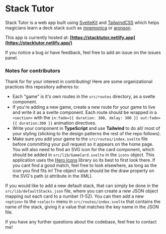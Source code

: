 # Stack Tutor

Stack Tutor is a web app built using [SvelteKit](https://github.com/sveltejs/kit) and [TailwindCSS](https://github.com/tailwindlabs/tailwindcss) which helps magicians learn a deck stack such as [mnemonica](https://www.conjuringarchive.com/list/book/2498) or [aronson](https://www.conjuringarchive.com/list/book/1634).

This app is currently hosted at: **[https://stacktutor.netlify.app](https://stacktutor.netlify.app/)**

If you notice a bug or have feedback, feel free to add an issue on the issues panel.

### Notes for contributors

Thank for for your interest in contributing! Here are some organizational practices this repository adheres to:

- Each "game" is it's own routes in the `src/routes` directory, as a svelte component.
- If you're adding a new game, create a new route for your game to live and write it as a svelte component. Each route should be wrapped in a `<section>` with the `in:fade={{ duration: 300, delay: 300 }} out:fade={{ duration:300 }}` animation directives.
- Write your component in **TypeScript** and use **Tailwind** to do all/ most of your styling (sticking to the design patterns the rest of the repo follows).
- Make sure you add your game to the `src/routes/index.svelte` file before committing your pull request so it appears on the home page. You will also need to find an SVG icon for the card component, which should be added in `src/lib/GameCard.svelte` in the `icons` object. This application uses the [Hero Icons](https://heroicons.com/) library so its best to first look there. If you cant find a good match, feel free to look elsewhere, as long as the icon you find fits in! The object value should be the draw property on the SVG's path (`d` attribute in the XML).

If you would like to add a new default stack, that can simply be done in the `src/lib/defaultStacks.json` file, where you can create a new JSON object mapping out each card to a number (1-52). You can then add a new `<option>` to the `<select>` menu in `src/routes/index.svelte` that contains the name of the stack, giving it a value that matches the key name in the JSON file.

If you have any further questions about the codebase, feel free to contact me!